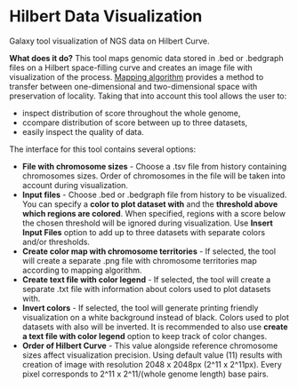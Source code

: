 # Hilbert Data Visualization

Galaxy tool visualization of NGS data on Hilbert Curve.

**What does it do?**
This tool maps genomic data stored in .bed or .bedgraph files on a Hilbert space-filling curve and creates an image file with visualization of the process. [Mapping algorithm](https://en.wikipedia.org/wiki/Hilbert_curve) provides a method to transfer between one-dimensional and two-dimensional space with preservation of locality. Taking that into account this tool allows the user to:
* inspect distribution of score throughout the whole genome,
* ccompare distribution of score between up to three datasets,
* easily inspect the quality of data.

The interface for this tool contains several options:

* **File with chromosome sizes** - Choose a .tsv file from history containing chromosomes sizes. Order of chromosomes in the file will be taken into account during visualization.
* **Input files** - Choose .bed or .bedgraph file from history to be visualized. You can specify a **color to plot dataset with** and the **threshold above which regions are colored**. When specified, regions with a score below the chosen threshold will be ignored during visualization. Use **Insert Input Files** option to add up to three datasets with separate colors and/or thresholds.
* **Create color map with chromosome territories** - If selected, the tool will create a separate .png file with chromosome territories map according to mapping algorithm.
* **Create text file with color legend** - If selected, the tool will create a separate .txt file with information about colors used to plot datasets with.
* **Invert colors** - If selected, the tool will generate printing friendly visualization on a white background instead of black. Colors used to plot datasets with also will be inverted. It is recommended to also use **create a text file with color legend** option to keep track of color changes.
* **Order of Hilbert Curve** - This value alongside reference chromosome sizes affect visualization precision. Using default value (11) results with creation of image with resolution 2048 x 2048px (2^11 x 2^11px). Every pixel corresponds to 2^11 x 2^11/(whole genome length) base pairs.